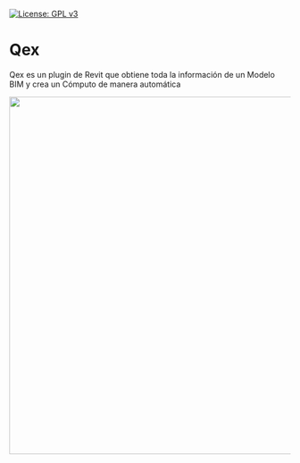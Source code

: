 [![License: GPL v3](https://img.shields.io/badge/License-GPL%20v3-blue.svg?style=for-the-badge)](http://www.gnu.org/licenses/gpl-3.0)
# Qex
Qex es un plugin de Revit que obtiene toda la información de un Modelo BIM y crea un Cómputo de manera automática

<img src="images/UniBimTablas_1.4.jpg" width="640" />

